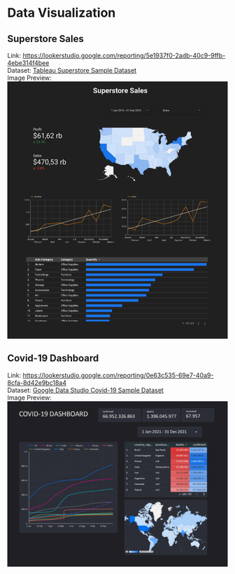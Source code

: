 # Data Visualization

## Superstore Sales
Link: https://lookerstudio.google.com/reporting/5e1937f0-2adb-40c9-9ffb-4ebe314f4bee
<br>Dataset: [Tableau Superstore Sample Dataset](https://community.tableau.com/s/question/0D54T00000CWeX8SAL/sample-superstore-sales-excelxls)
<br>Image Preview:<br>
![Superstore Sales Preview](https://github.com/maditiyaputra/DataVisualization/blob/main/Superstore%20Sales/Superstore_Sales_page-0001.jpg)

## Covid-19 Dashboard
Link: https://lookerstudio.google.com/reporting/0e63c535-69e7-40a9-8cfa-8d42e9bc18a4
<br>Dataset: [Google Data Studio Covid-19 Sample Dataset](https://lookerstudio.google.com/u/0/datasources/5ce46d8b-0d98-403a-bdbb-1648b7ee4390)
<br>Image Preview:<br>
![Covid-19 Dashboard Preview](https://github.com/maditiyaputra/DataVisualization/blob/main/Covis-19%20Dashboard/Covid-19_Dashboard_page-0001.jpg)

